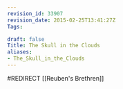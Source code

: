 ```yaml
---
revision_id: 33907
revision_date: 2015-02-25T13:41:27Z
Tags:

draft: false
Title: The Skull in the Clouds
aliases:
- The_Skull_in_the_Clouds
---
```

#REDIRECT [[Reuben's Brethren]]